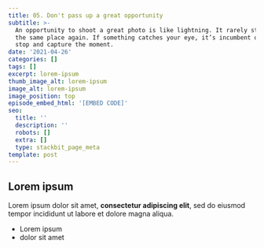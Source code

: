 ```yaml
---
title: 05. Don't pass up a great opportunity
subtitle: >-
  An opportunity to shoot a great photo is like lightning. It rarely strikes in
  the same place again. If something catches your eye, it’s incumbent on you to
  stop and capture the moment.
date: '2021-04-26'
categories: []
tags: []
excerpt: lorem-ipsum
thumb_image_alt: lorem-ipsum
image_alt: lorem-ipsum
image_position: top
episode_embed_html: '[EMBED CODE]'
seo:
  title: ''
  description: ''
  robots: []
  extra: []
  type: stackbit_page_meta
template: post
---
```

## Lorem ipsum

Lorem ipsum dolor sit amet, **consectetur adipiscing elit**, sed do eiusmod tempor incididunt ut labore et dolore magna aliqua.

- Lorem ipsum
- dolor sit amet